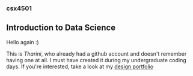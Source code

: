 ### csx4501
## Introduction to Data Science

Hello again :)

This is *Tharini*, who already had a github account and doesn't remember having one at all. I must have created it during my undergraduate coding days.
If you're interested, take a look at my [design portfolio](https://tharini.myportfolio.com/)

